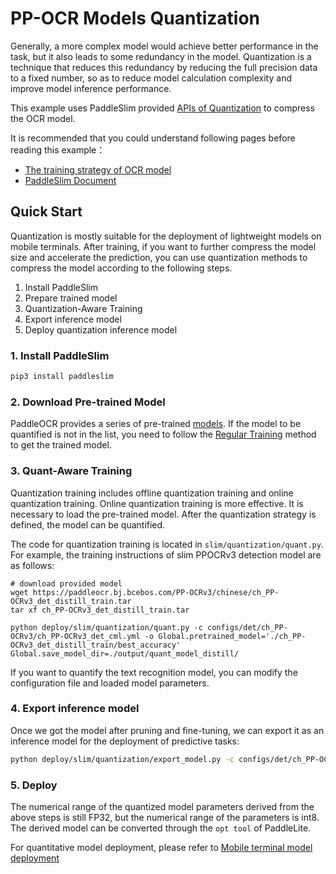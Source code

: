# PP-OCR Models Quantization

Generally, a more complex model would achieve better performance in the task, but it also leads to some redundancy in the model.
Quantization is a technique that reduces this redundancy by reducing the full precision data to a fixed number,
so as to reduce model calculation complexity and improve model inference performance.

This example uses PaddleSlim provided [APIs of Quantization](https://github.com/PaddlePaddle/PaddleSlim/blob/develop/docs/zh_cn/api_cn/dygraph/quanter/qat.rst) to compress the OCR model.

It is recommended that you could understand following pages before reading this example：

- [The training strategy of OCR model](../../../doc/doc_en/quickstart_en.md)
- [PaddleSlim Document](https://github.com/PaddlePaddle/PaddleSlim/blob/develop/docs/zh_cn/api_cn/dygraph/quanter/qat.rst)

## Quick Start

Quantization is mostly suitable for the deployment of lightweight models on mobile terminals.
After training, if you want to further compress the model size and accelerate the prediction, you can use quantization methods to compress the model according to the following steps.

1. Install PaddleSlim
2. Prepare trained model
3. Quantization-Aware Training
4. Export inference model
5. Deploy quantization inference model

### 1. Install PaddleSlim

```bash
pip3 install paddleslim
```

### 2. Download Pre-trained Model

PaddleOCR provides a series of pre-trained [models](../../../doc/doc_en/models_list_en.md).
If the model to be quantified is not in the list, you need to follow the [Regular Training](../../../doc/doc_en/quickstart_en.md) method to get the trained model.

### 3. Quant-Aware Training

Quantization training includes offline quantization training and online quantization training.
Online quantization training is more effective. It is necessary to load the pre-trained model.
After the quantization strategy is defined, the model can be quantified.

The code for quantization training is located in `slim/quantization/quant.py`. For example, the training instructions of slim PPOCRv3 detection model are as follows:

```
# download provided model
wget https://paddleocr.bj.bcebos.com/PP-OCRv3/chinese/ch_PP-OCRv3_det_distill_train.tar
tar xf ch_PP-OCRv3_det_distill_train.tar

python deploy/slim/quantization/quant.py -c configs/det/ch_PP-OCRv3/ch_PP-OCRv3_det_cml.yml -o Global.pretrained_model='./ch_PP-OCRv3_det_distill_train/best_accuracy'   Global.save_model_dir=./output/quant_model_distill/
```

If you want to quantify the text recognition model, you can modify the configuration file and loaded model parameters.

### 4. Export inference model

Once we got the model after pruning and fine-tuning, we can export it as an inference model for the deployment of predictive tasks:

```bash
python deploy/slim/quantization/export_model.py -c configs/det/ch_PP-OCRv3/ch_PP-OCRv3_det_cml.yml -o Global.checkpoints=output/quant_model/best_accuracy Global.save_inference_dir=./output/quant_inference_model
```

### 5. Deploy

The numerical range of the quantized model parameters derived from the above steps is still FP32, but the numerical range of the parameters is int8.
The derived model can be converted through the `opt tool` of PaddleLite.

For quantitative model deployment, please refer to [Mobile terminal model deployment](../../lite/readme.md)
